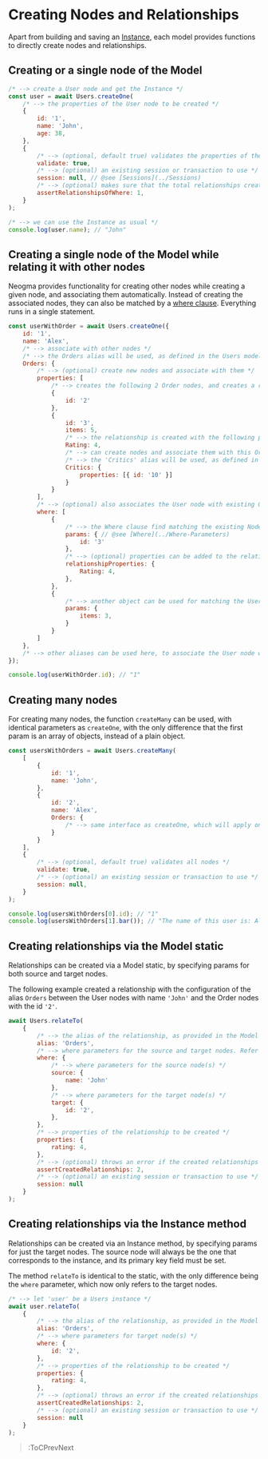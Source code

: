 # Creating Nodes and Relationships

Apart from building and saving an [Instance](./Instances), each model provides functions to directly create nodes and relationships.

## Creating or a single node of the Model
```js
/* --> create a User node and get the Instance */
const user = await Users.createOne(
    /* --> the properties of the User node to be created */
    {
        id: '1',
        name: 'John',
        age: 38,
    },
    {
        /* --> (optional, default true) validates the properties of the node */
        validate: true,
        /* --> (optional) an existing session or transaction to use */
        session: null, // @see [Sessions](../Sessions)        
        /* --> (optional) makes sure that the total relationships created by "where" parameters equal to 1. This assertion happens after the query has ran, so consider running it in a transaction so it can rollback */
        assertRelationshipsOfWhere: 1,
    }
);

/* --> we can use the Instance as usual */
console.log(user.name); // "John"
```

## Creating a single node of the Model while relating it with other nodes
Neogma provides functionality for creating other nodes while creating a given node, and associating them automatically. Instead of creating the associated nodes, they can also be matched by a [where clause](../Where-Parameters). Everything runs in a single statement.
```js
const userWithOrder = await Users.createOne({
    id: '1',
    name: 'Alex',
    /* --> associate with other nodes */
    /* --> the Orders alias will be used, as defined in the Users model */
    Orders: {
        /* --> (optional) create new nodes and associate with them */
        properties: [
            /* --> creates the following 2 Order nodes, and creates a relationship with each one of them using the configuration of the Orders alias  */
            {
                id: '2'
            },
            {
                id: '3',
                items: 5,
                /* --> the relationship is created with the following property. It uses the alias (Rating) as defined in the Model. The actual property property will be that in the Model relationships definition */
                Rating: 4,
                /* --> can create nodes and associate them with this Order node. The alias and configuration is that of the Orders model. This can be nested indefinitely */
                /* --> the 'Critics' alias will be used, as defined in the 'Orders' model */
                Critics: {
                    properties: [{ id: '10' }]
                }
            }
        ],
        /* --> (optional) also associates the User node with existing Order nodes */
        where: [
            {
                /* --> the Where clause find matching the existing Nodes */
                params: { // @see [Where](../Where-Parameters)
                    id: '3'
                },
                /* --> (optional) properties can be added to the relationship created by matching the User node with the existing Order nodes */
                relationshipProperties: {
                    Rating: 4,
                },
            },
            {
                /* --> another object can be used for matching the User node with the Order nodes of this where independently */
                params: {
                    items: 3,
                }
            }
        ]
    },
    /* --> other aliases can be used here, to associate the User node with those of other Models */
});

console.log(userWithOrder.id); // "1"
```

## Creating many nodes
For creating many nodes, the function `createMany` can be used, with identical parameters as `createOne`, with the only difference that the first param is an array of objects, instead of a plain object.
```js
const usersWithOrders = await Users.createMany(
    [
        {
            id: '1',
            name: 'John',
        },
        {
            id: '2',
            name: 'Alex',
            Orders: {
                /* --> same interface as createOne, which will apply only to this node */
            }
        }
    ],
    {
        /* --> (optional, default true) validates all nodes */
        validate: true,
        /* --> (optional) an existing session or transaction to use */
        session: null,
    }
);

console.log(usersWithOrders[0].id); // "1"
console.log(usersWithOrders[1].bar()); // "The name of this user is: Alex"
```

## Creating relationships via the Model static
Relationships can be created via a Model static, by specifying params for both source and target nodes.

The following example created a relationship with the configuration of the alias `Orders` between the User nodes with name `'John'` and the Order nodes with the id `'2'`.

```js
await Users.relateTo(
    {
        /* --> the alias of the relationship, as provided in the Model definition */
        alias: 'Orders',
        /* --> where parameters for the source and target nodes. Refer to the Where section for more information */
        where: {
            /* --> where parameters for the source node(s) */
            source: {
                name: 'John'
            },
            /* --> where parameters for the target node(s) */
            target: {
                id: '2',
            },
        },
        /* --> properties of the relationship to be created */
        properties: {
            rating: 4,
        },
        /* --> (optional) throws an error if the created relationships are not equal to this number */
        assertCreatedRelationships: 2,
        /* --> (optional) an existing session or transaction to use */
        session: null
    }
);
```

## Creating relationships via the Instance method
Relationships can be created via an Instance method, by specifying params for just the target nodes. The source node will always be the one that corresponds to the instance, and its primary key field must be set.

The method `relateTo` is identical to the static, with the only difference being the `where` parameter, which now only refers to the target nodes.

```js
/* --> let 'user' be a Users instance */
await user.relateTo(
    {
        /* --> the alias of the relationship, as provided in the Model definition */
        alias: 'Orders',
        /* --> where parameters for target node(s) */
        where: {
            id: '2',
        },
        /* --> properties of the relationship to be created */
        properties: {
            rating: 4,
        },
        /* --> (optional) throws an error if the created relationships are not equal to this number */
        assertCreatedRelationships: 2,
        /* --> (optional) an existing session or transaction to use */
        session: null
    }
);
```

> :ToCPrevNext
